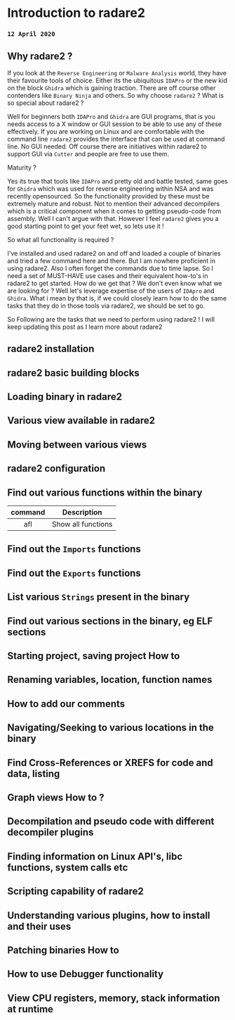 # Introduction to radare2
### `12 April 2020`


## Why radare2 ?

If you look at the `Reverse Engineering` or `Malware Analysis` world, they have their favourite tools of
choice. Either its the ubiquitous `IDAPro` or the new kid on the block `Ghidra` which is gaining traction.
There are off course other contenders like `Binary Ninja` and others. So why choose `radare2` ?
What is so special about radare2 ? 

Well for beginners both `IDAPro` and `Ghidra` are GUI programs, that is you needs access to a X window
or GUI session to be able to use any of these effectively. If you are working on Linux and are comfortable
with the command line `radare2` provides the interface that can be used at command line. No GUI needed.
Off course there are initiatives within radare2 to support GUI via `Cutter` and people are free to use them.


Maturity ?

Yes its true that tools like `IDAPro` and pretty old and battle tested, same goes for `Ghidra` which was 
used for reverse engineering within NSA and was recently opensourced. So the functionality provided by
these must be extremely mature and robust. Not to mention their advanced decompilers which is a critical
component when it comes to getting pseudo-code from assembly. Well I can't argue with that. However
I feel `radare2` gives you a good starting point to get your feet wet, so lets use it !



So what all functionality is required ?


I've installed and used radare2 on and off and loaded a couple of binaries and tried a few command here and 
there. But I am nowhere proficient in using radare2. Also I often forget the commands due to time lapse.
So I need a set of MUST-HAVE use cases and their equivalent how-to's in radare2 to get started.
How do we get that ? We don't even know what we are looking for ? Well let's leverage expertise of the users
of `IDApro` and `Ghidra`. What i mean by that is, if we could closely learn how to do the same tasks that
they do in those tools via radare2, we should be set to go. 


So Following are the tasks that we need to perform using radare2 !
I will keep updating this post as I learn more about radare2


## radare2 installation
## radare2 basic building blocks
## Loading binary in radare2
## Various view available in radare2
## Moving between various views
## radare2 configuration
## Find out various functions within the binary



 |   command        |    Description         |
 |  :------------:  |   :-----------------:  |
 |   afl            |   Show all functions   |

## Find out the `Imports` functions
## Find out the `Exports` functions
## List various `Strings` present in the binary
## Find out various sections in the binary, eg ELF sections
## Starting project, saving project How to
## Renaming variables, location, function names
## How to add our comments
## Navigating/Seeking to various locations in the binary
## Find Cross-References or XREFS for code and data, listing
## Graph views How to ?
## Decompilation and pseudo code with different decompiler plugins
## Finding information on Linux API's, libc functions, system calls etc
## Scripting capability of radare2
## Understanding various plugins, how to install and their uses
## Patching binaries How to
## How to use Debugger functionality
## View CPU registers, memory, stack information at runtime
